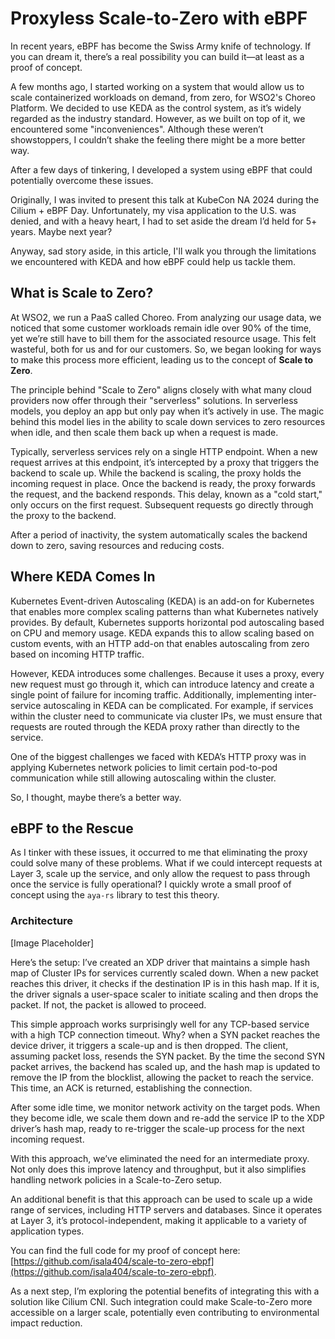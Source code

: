 # Proxyless Scale-to-Zero with eBPF

In recent years, eBPF has become the Swiss Army knife of technology. If you can dream it, there’s a real possibility you can build it—at least as a proof of concept.

A few months ago, I started working on a system that would allow us to scale containerized workloads on demand, from zero, for WSO2's Choreo Platform. We decided to use KEDA as the control system, as it’s widely regarded as the industry standard. However, as we built on top of it, we encountered some "inconveniences". Although these weren’t showstoppers, I couldn’t shake the feeling there might be a more better way.

After a few days of tinkering, I developed a system using eBPF that could potentially overcome these issues.

Originally, I was invited to present this talk at KubeCon NA 2024 during the Cilium + eBPF Day. Unfortunately, my visa application to the U.S. was denied, and with a heavy heart, I had to set aside the dream I’d held for 5+ years. Maybe next year?

Anyway, sad story aside, in this article, I'll walk you through the limitations we encountered with KEDA and how eBPF could help us tackle them.

## What is Scale to Zero?

At WSO2, we run a PaaS called Choreo. From analyzing our usage data, we noticed that some customer workloads remain idle over 90% of the time, yet we’re still have to bill them for the associated resource usage. This felt wasteful, both for us and for our customers. So, we began looking for ways to make this process more efficient, leading us to the concept of **Scale to Zero**.

The principle behind "Scale to Zero" aligns closely with what many cloud providers now offer through their "serverless" solutions. In serverless models, you deploy an app but only pay when it’s actively in use. The magic behind this model lies in the ability to scale down services to zero resources when idle, and then scale them back up when a request is made.

Typically, serverless services rely on a single HTTP endpoint. When a new request arrives at this endpoint, it’s intercepted by a proxy that triggers the backend to scale up. While the backend is scaling, the proxy holds the incoming request in place. Once the backend is ready, the proxy forwards the request, and the backend responds. This delay, known as a "cold start," only occurs on the first request. Subsequent requests go directly through the proxy to the backend.

After a period of inactivity, the system automatically scales the backend down to zero, saving resources and reducing costs.

## Where KEDA Comes In

Kubernetes Event-driven Autoscaling (KEDA) is an add-on for Kubernetes that enables more complex scaling patterns than what Kubernetes natively provides. By default, Kubernetes supports horizontal pod autoscaling based on CPU and memory usage. KEDA expands this to allow scaling based on custom events, with an HTTP add-on that enables autoscaling from zero based on incoming HTTP traffic.

However, KEDA introduces some challenges. Because it uses a proxy, every new request must go through it, which can introduce latency and create a single point of failure for incoming traffic. Additionally, implementing inter-service autoscaling in KEDA can be complicated. For example, if services within the cluster need to communicate via cluster IPs, we must ensure that requests are routed through the KEDA proxy rather than directly to the service.

One of the biggest challenges we faced with KEDA’s HTTP proxy was in applying Kubernetes network policies to limit certain pod-to-pod communication while still allowing autoscaling within the cluster.

So, I thought, maybe there’s a better way.

## eBPF to the Rescue

As I tinker with these issues, it occurred to me that eliminating the proxy could solve many of these problems. What if we could intercept requests at Layer 3, scale up the service, and only allow the request to pass through once the service is fully operational? I quickly wrote a small proof of concept using the `aya-rs` library to test this theory.

### Architecture
[Image Placeholder]

Here’s the setup: I’ve created an XDP driver that maintains a simple hash map of Cluster IPs for services currently scaled down. When a new packet reaches this driver, it checks if the destination IP is in this hash map. If it is, the driver signals a user-space scaler to initiate scaling and then drops the packet. If not, the packet is allowed to proceed.

This simple approach works surprisingly well for any TCP-based service with a high TCP connection timeout. Why? when a SYN packet reaches the device driver, it triggers a scale-up and is then dropped. The client, assuming packet loss, resends the SYN packet. By the time the second SYN packet arrives, the backend has scaled up, and the hash map is updated to remove the IP from the blocklist, allowing the packet to reach the service. This time, an ACK is returned, establishing the connection.

After some idle time, we monitor network activity on the target pods. When they become idle, we scale them down and re-add the service IP to the XDP driver’s hash map, ready to re-trigger the scale-up process for the next incoming request.

With this approach, we’ve eliminated the need for an intermediate proxy. Not only does this improve latency and throughput, but it also simplifies handling network policies in a Scale-to-Zero setup.

An additional benefit is that this approach can be used to scale up a wide range of services, including HTTP servers and databases. Since it operates at Layer 3, it’s protocol-independent, making it applicable to a variety of application types.

You can find the full code for my proof of concept here: [https://github.com/isala404/scale-to-zero-ebpf](https://github.com/isala404/scale-to-zero-ebpf).

As a next step, I’m exploring the potential benefits of integrating this with a solution like Cilium CNI. Such integration could make Scale-to-Zero more accessible on a larger scale, potentially even contributing to environmental impact reduction.
